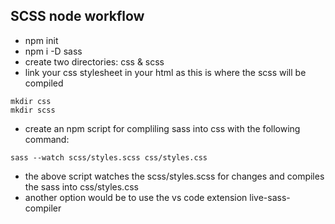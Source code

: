 ## SCSS node workflow


  * npm init 
  * npm i -D sass 
  * create two directories: css & scss 
  * link your css stylesheet in your html as this is where the scss will be compiled 
  ```
  mkdir css 
  mkdir scss 
  ``` 
  * create an npm script for compliling sass into css with the following command: 
  ```
  sass --watch scss/styles.scss css/styles.css
  ```
  * the above script watches the scss/styles.scss for changes and compiles the sass into css/styles.css
  * another option would be to use the vs code extension live-sass-compiler
